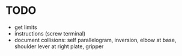 # TODO

* get limits
* instructions (screw terminal)
* document collisions: self parallelogram, inversion, elbow at base, shoulder lever at right plate, gripper
